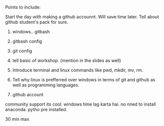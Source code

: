 Points to include:
		

Start the day with making a github accounnt. Will save time later. Tell about github student's pack for sure.


1. windows.. gitbash 
2. gitbash config
3. git config




0. tell basic of workshop. (mention in the slides as well)
1. Introduce terminal and linux commands like pwd, mkdir, mv, rm.
2. Tell why linux is prefferred over windows in terms of git and github as well as programming languages.



3. github account

community support
its cool.
windows time lag karta hai.
no nned to install anaconda. pytho pre installed.




30 min max


